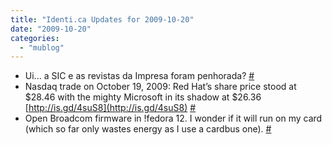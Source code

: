 ```yaml
---
title: "Identi.ca Updates for 2009-10-20"
date: "2009-10-20"
categories: 
  - "mublog"
---
```


- Ui... a SIC e as revistas da Impresa foram penhorada? [#](http://identi.ca/notice/12459772)
- Nasdaq trade on October 19, 2009: Red Hat’s share price stood at $28.46 with the mighty Microsoft in its shadow at $26.36 [http://is.gd/4suS8](http://is.gd/4suS8) [#](http://identi.ca/notice/12477244)
- Open Broadcom firmware in !fedora 12. I wonder if it will run on my card (which so far only wastes energy as I use a cardbus one). [#](http://identi.ca/notice/12480908)
